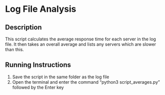 # Log File Analysis

## Description

This script calculates the average response time for each server in the log file. It then takes an overall average and lists any servers which are slower than this.

## Running Instructions

1. Save the script in the same folder as the log file
2. Open the terminal and enter the command “python3 script_averages.py” followed by the Enter key
